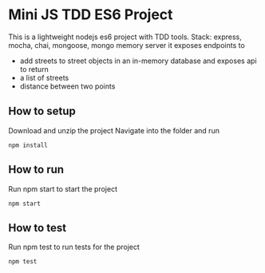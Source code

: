 # Mini JS TDD ES6 Project
This is a lightweight nodejs es6 project with TDD tools. Stack: express, mocha, chai, mongoose, mongo memory server
it exposes endpoints to 
- add streets to street objects in an in-memory database and exposes api to return
- a list of streets
- distance between two points 

## How to setup

Download and unzip the project
Navigate into the folder and run 

```
npm install
```

## How to run

Run npm start to start the project

```
npm start
```

## How to test

Run npm test to run tests for the project

```
npm test
```
